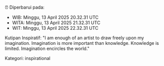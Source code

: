 ⏰ Diperbarui pada:
- WIB: Minggu, 13 April 2025 20.32.31 UTC
- WITA: Minggu, 13 April 2025 21.32.31 UTC
- WIT: Minggu, 13 April 2025 22.32.31 UTC

Kutipan Inspiratif:
"I am enough of an artist to draw freely upon my imagination. Imagination is more important than knowledge. Knowledge is limited. Imagination encircles the world."


Kategori: inspirational

